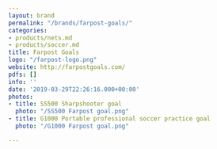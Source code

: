 ```yaml
---
layout: brand
permalink: "/brands/farpost-goals/"
categories:
- products/nets.md
- products/soccer.md
title: Farpost Goals
logo: "/farpost-logo.png"
website: http://farpostgoals.com/
pdfs: []
info: ''
date: '2019-03-29T22:26:16.000+00:00'
photos:
- title: SS500 Sharpshooter goal
  photo: "/SS500 Farpost goal.png"
- title: G1000 Portable professional soccer practice goal
  photo: "/G1000 Farpost goal.png"

---
```

